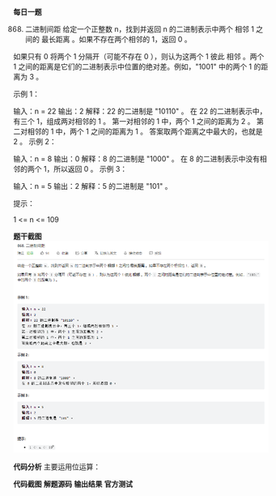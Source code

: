  **每日一题**

868. 二进制间距
给定一个正整数 n，找到并返回 n 的二进制表示中两个 相邻 1 之间的 最长距离 。如果不存在两个相邻的 1，返回 0 。

如果只有 0 将两个 1 分隔开（可能不存在 0 ），则认为这两个 1 彼此 相邻 。两个 1 之间的距离是它们的二进制表示中位置的绝对差。例如，"1001" 中的两个 1 的距离为 3 。

 

示例 1：

输入：n = 22
输出：2
解释：22 的二进制是 "10110" 。
在 22 的二进制表示中，有三个 1，组成两对相邻的 1 。
第一对相邻的 1 中，两个 1 之间的距离为 2 。
第二对相邻的 1 中，两个 1 之间的距离为 1 。
答案取两个距离之中最大的，也就是 2 。
示例 2：

输入：n = 8
输出：0
解释：8 的二进制是 "1000" 。
在 8 的二进制表示中没有相邻的两个 1，所以返回 0 。
示例 3：

输入：n = 5
输出：2
解释：5 的二进制是 "101" 。
 

提示：

1 <= n <= 109
 
 **题干截图** 
![输入图片说明](%E5%9B%BE%E7%89%87/%E6%AF%8F%E6%97%A5%E4%B8%80%E9%A2%98.png)

 **代码分析** 
主要运用位运算：

 **代码截图** 
 **解题源码** 
 **输出结果** 
 **官方测试** 

